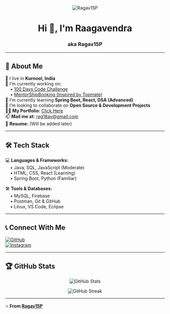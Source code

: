 <p align="center"> 
  <img src="https://komarev.com/ghpvc/?username=Ragav15P&label=Profile%20views&color=0e75b6&style=flat" alt="Ragav15P" />
</p>

<h1 align="center">Hi 👋, I'm Raagavendra</h1>
<h3 align="center">aka Ragav15P</h3>

---

## 🚀 About Me  
📍 I live in **Kurnool, India**  
🔭 I’m currently working on:  
&nbsp;&nbsp;&nbsp;&nbsp;• [100 Days Code Challenge](https://github.com/Ragav15P/100-Days-Of-Code)  
&nbsp;&nbsp;&nbsp;&nbsp;• [MentorShipBooking (Inspired by Topmate)](https://github.com/Ragav15P/MentorShipBooking)  
🌱 I’m currently learning **Spring Boot, React, DSA (Advanced)**  
👯 I’m looking to collaborate on **Open Source & Development Projects**  
👨‍💻 **My Portfolio:** [Click Here](https://updated-personal-portfolio-full-mef1tykyi.vercel.app/)  
📫 **Mail me at:** [rag18av@gmail.com](mailto:rag18av@gmail.com)  
📄 **Resume:** (Will be added later)  

---

## 🛠️ Tech Stack  
💻 **Languages & Frameworks:**  
&nbsp;&nbsp;&nbsp;&nbsp;• Java, SQL, JavaScript (Moderate)  
&nbsp;&nbsp;&nbsp;&nbsp;• HTML, CSS, React (Learning)  
&nbsp;&nbsp;&nbsp;&nbsp;• Spring Boot, Python (Familiar)  

🛠 **Tools & Databases:**  
&nbsp;&nbsp;&nbsp;&nbsp;• MySQL, Firebase  
&nbsp;&nbsp;&nbsp;&nbsp;• Postman, Git & GitHub  
&nbsp;&nbsp;&nbsp;&nbsp;• Linux, VS Code, Eclipse  

---

## 📞 Connect With Me  
[![GitHub](https://img.shields.io/badge/GitHub-100000?style=for-the-badge&logo=github&logoColor=white)](https://github.com/Ragav15P)  
[![Instagram](https://img.shields.io/badge/Instagram-E4405F?style=for-the-badge&logo=instagram&logoColor=white)](https://www.instagram.com/hello_ragav7/)  

---

## 🏆 GitHub Stats  
<p align="center">
  <img src="https://github-readme-stats.vercel.app/api?username=Ragav15P&show_icons=true&theme=radical" alt="GitHub Stats" />
</p>
<p align="center">
  <img src="https://github-readme-streak-stats.herokuapp.com/?user=Ragav15P&theme=radical" alt="GitHub Streak" />
</p>

---

⭐ **From [Ragav15P](https://github.com/Ragav15P)**
